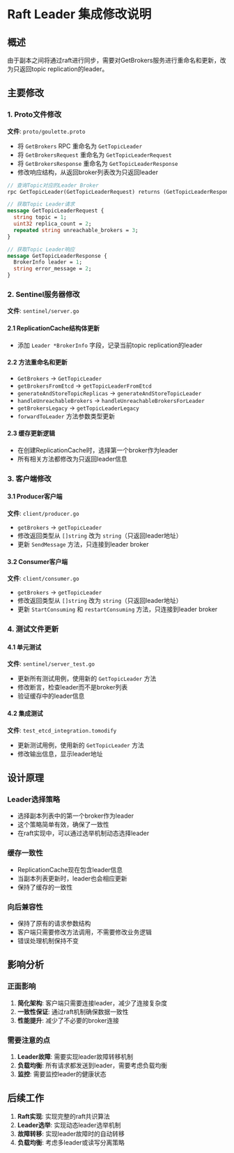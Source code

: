 # Raft Leader 集成修改说明

## 概述

由于副本之间将通过raft进行同步，需要对GetBrokers服务进行重命名和更新，改为只返回topic replication的leader。

## 主要修改

### 1. Proto文件修改

**文件**: `proto/goulette.proto`

- 将 `GetBrokers` RPC 重命名为 `GetTopicLeader`
- 将 `GetBrokersRequest` 重命名为 `GetTopicLeaderRequest`
- 将 `GetBrokersResponse` 重命名为 `GetTopicLeaderResponse`
- 修改响应结构，从返回broker列表改为只返回leader

```protobuf
// 查询Topic对应的Leader Broker
rpc GetTopicLeader(GetTopicLeaderRequest) returns (GetTopicLeaderResponse);

// 获取Topic Leader请求
message GetTopicLeaderRequest {
  string topic = 1;
  uint32 replica_count = 2;
  repeated string unreachable_brokers = 3;
}

// 获取Topic Leader响应
message GetTopicLeaderResponse {
  BrokerInfo leader = 1;
  string error_message = 2;
}
```

### 2. Sentinel服务器修改

**文件**: `sentinel/server.go`

#### 2.1 ReplicationCache结构体更新
- 添加 `Leader *BrokerInfo` 字段，记录当前topic replication的leader

#### 2.2 方法重命名和更新
- `GetBrokers` → `GetTopicLeader`
- `getBrokersFromEtcd` → `getTopicLeaderFromEtcd`
- `generateAndStoreTopicReplicas` → `generateAndStoreTopicLeader`
- `handleUnreachableBrokers` → `handleUnreachableBrokersForLeader`
- `getBrokersLegacy` → `getTopicLeaderLegacy`
- `forwardToLeader` 方法参数类型更新

#### 2.3 缓存更新逻辑
- 在创建ReplicationCache时，选择第一个broker作为leader
- 所有相关方法都修改为只返回leader信息

### 3. 客户端修改

#### 3.1 Producer客户端
**文件**: `client/producer.go`

- `getBrokers` → `getTopicLeader`
- 修改返回类型从 `[]string` 改为 `string`（只返回leader地址）
- 更新 `SendMessage` 方法，只连接到leader broker

#### 3.2 Consumer客户端
**文件**: `client/consumer.go`

- `getBrokers` → `getTopicLeader`
- 修改返回类型从 `[]string` 改为 `string`（只返回leader地址）
- 更新 `StartConsuming` 和 `restartConsuming` 方法，只连接到leader broker

### 4. 测试文件更新

#### 4.1 单元测试
**文件**: `sentinel/server_test.go`

- 更新所有测试用例，使用新的 `GetTopicLeader` 方法
- 修改断言，检查leader而不是broker列表
- 验证缓存中的leader信息

#### 4.2 集成测试
**文件**: `test_etcd_integration.tomodify`

- 更新测试用例，使用新的 `GetTopicLeader` 方法
- 修改输出信息，显示leader地址

## 设计原理

### Leader选择策略
- 选择副本列表中的第一个broker作为leader
- 这个策略简单有效，确保了一致性
- 在raft实现中，可以通过选举机制动态选择leader

### 缓存一致性
- ReplicationCache现在包含leader信息
- 当副本列表更新时，leader也会相应更新
- 保持了缓存的一致性

### 向后兼容性
- 保持了原有的请求参数结构
- 客户端只需要修改方法调用，不需要修改业务逻辑
- 错误处理机制保持不变

## 影响分析

### 正面影响
1. **简化架构**: 客户端只需要连接leader，减少了连接复杂度
2. **一致性保证**: 通过raft机制确保数据一致性
3. **性能提升**: 减少了不必要的broker连接

### 需要注意的点
1. **Leader故障**: 需要实现leader故障转移机制
2. **负载均衡**: 所有请求都发送到leader，需要考虑负载均衡
3. **监控**: 需要监控leader的健康状态

## 后续工作

1. **Raft实现**: 实现完整的raft共识算法
2. **Leader选举**: 实现动态leader选举机制
3. **故障转移**: 实现leader故障时的自动转移
4. **负载均衡**: 考虑多leader或读写分离策略 